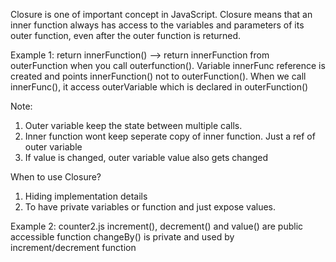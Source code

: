 Closure is one of important concept in JavaScript.
Closure means that an inner function always has access to the variables and parameters of its outer function, even after the outer function is returned.


Example 1: 
return innerFunction() --> return innerFunction from outerFunction when you call outerfunction().
Variable innerFunc reference is created and points innerFunction() not to outerFunction(). When we call innerFunc(), it access outerVariable which is declared in outerFunction() 

Note: 
1. Outer variable keep the state between multiple calls.
2. Inner function wont keep seperate copy of inner function. Just a ref of outer variable
3. If value is changed, outer variable value also gets changed

When to use Closure?
1. Hiding implementation details 
2. To have private variables or function and just expose values.


Example 2: counter2.js
increment(), decrement() and value() are public accessible function
changeBy() is private and used by increment/decrement function

